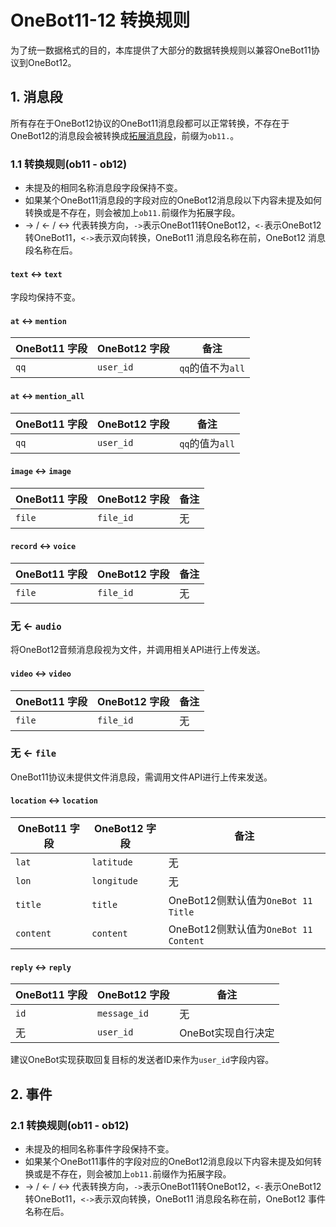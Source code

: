# OneBot11-12 转换规则

为了统一数据格式的目的，本库提供了大部分的数据转换规则以兼容OneBot11协议到OneBot12。

## 1. 消息段

所有存在于OneBot12协议的OneBot11消息段都可以正常转换，不存在于OneBot12的消息段会被转换成[拓展消息段](https://12.onebot.dev/interface/rules/#_8)，前缀为`ob11.`。

### 1.1 转换规则(ob11 - ob12)

-   未提及的相同名称消息段字段保持不变。
-   如果某个OneBot11消息段的字段对应的OneBot12消息段以下内容未提及如何转换或是不存在，则会被加上`ob11.`前缀作为拓展字段。
-   -> / <- / <-> 代表转换方向，`->`表示OneBot11转OneBot12，`<-`表示OneBot12转OneBot11，`<->`表示双向转换，OneBot11 消息段名称在前，OneBot12 消息段名称在后。

#### `text` <-> `text`

字段均保持不变。

#### `at` <-> `mention`

| OneBot11 字段 | OneBot12 字段 | 备注              |
| ------------- | ------------- | ----------------- |
| `qq`          | `user_id`     | `qq`的值不为`all` |

#### `at` <-> `mention_all`

| OneBot11 字段 | OneBot12 字段 | 备注            |
| ------------- | ------------- | --------------- |
| `qq`          | `user_id`     | `qq`的值为`all` |

#### `image` <-> `image`

| OneBot11 字段 | OneBot12 字段 | 备注 |
| ------------- | ------------- | ---- |
| `file`        | `file_id`     | 无   |

#### `record` <-> `voice`

| OneBot11 字段 | OneBot12 字段 | 备注 |
| ------------- | ------------- | ---- |
| `file`        | `file_id`     | 无   |

### 无 <- `audio`

将OneBot12音频消息段视为文件，并调用相关API进行上传发送。

#### `video` <-> `video`

| OneBot11 字段 | OneBot12 字段 | 备注 |
| ------------- | ------------- | ---- |
| `file`        | `file_id`     | 无   |

### 无 <- `file`

OneBot11协议未提供文件消息段，需调用文件API进行上传来发送。

#### `location` <-> `location`

| OneBot11 字段 | OneBot12 字段 | 备注                                  |
| ------------- | ------------- | ------------------------------------- |
| `lat`         | `latitude`    | 无                                    |
| `lon`         | `longitude`   | 无                                    |
| `title`       | `title`       | OneBot12侧默认值为`OneBot 11 Title`   |
| `content`     | `content`     | OneBot12侧默认值为`OneBot 11 Content` |

#### `reply` <-> `reply`

| OneBot11 字段 | OneBot12 字段 | 备注               |
| ------------- | ------------- | ------------------ |
| `id`          | `message_id`  | 无                 |
| 无            | `user_id`     | OneBot实现自行决定 |

建议OneBot实现获取回复目标的发送者ID来作为`user_id`字段内容。
## 2. 事件


### 2.1 转换规则(ob11 - ob12)

-   未提及的相同名称事件字段保持不变。
-   如果某个OneBot11事件的字段对应的OneBot12消息段以下内容未提及如何转换或是不存在，则会被加上`ob11.`前缀作为拓展字段。
-   -> / <- / <-> 代表转换方向，`->`表示OneBot11转OneBot12，`<-`表示OneBot12转OneBot11，`<->`表示双向转换，OneBot11 消息段名称在前，OneBot12 事件名称在后。


